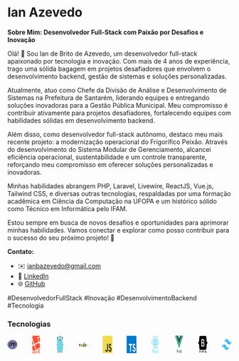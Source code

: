 # Ian Azevedo

**Sobre Mim: Desenvolvedor Full-Stack com Paixão por Desafios e Inovação**

Olá! 👋 Sou Ian de Brito de Azevedo, um desenvolvedor full-stack apaixonado por tecnologia e inovação. Com mais de 4 anos de experiência, trago uma sólida bagagem em projetos desafiadores que envolvem o desenvolvimento backend, gestão de sistemas e soluções personalizadas.

Atualmente, atuo como Chefe da Divisão de Análise e Desenvolvimento de Sistemas na Prefeitura de Santarém, liderando equipes e entregando soluções inovadoras para a Gestão Pública Municipal. Meu compromisso é contribuir ativamente para projetos desafiadores, fortalecendo equipes com habilidades sólidas em desenvolvimento backend.

Além disso, como desenvolvedor full-stack autônomo, destaco meu mais recente projeto: a modernização operacional do Frigorífico Peixão. Através do desenvolvimento do Sistema Modular de Gerenciamento, alcancei eficiência operacional, sustentabilidade e um controle transparente, reforçando meu compromisso em oferecer soluções personalizadas e inovadoras.

Minhas habilidades abrangem PHP, Laravel, Livewire, ReactJS, Vue.js, Tailwind CSS, e diversas outras tecnologias, respaldadas por uma formação acadêmica em Ciência da Computação na UFOPA e um histórico sólido como Técnico em Informática pelo IFAM.

Estou sempre em busca de novos desafios e oportunidades para aprimorar minhas habilidades. Vamos conectar e explorar como posso contribuir para o sucesso do seu próximo projeto! 🚀

**Contato:**
- ✉️ ianbazevedo@gmail.com
- 💼 [LinkedIn](https://www.linkedin.com/in/ianbazevedo)
- 🌐 [GitHub](https://github.com/ianbrito)

#DesenvolvedorFullStack #Inovação #DesenvolvimentoBackend #Tecnologia
### Tecnologias
<div style="display: flex; flex-direction: row; column-gap: 2rem;"> 
    <a href="https://www.php.net" target="_blank">
        <img src="https://raw.githubusercontent.com/devicons/devicon/master/icons/php/php-original.svg" alt="php" width="40" height="40"/>
    </a>
    <a href="https://laravel.com/" target="_blank">
        <img src="https://raw.githubusercontent.com/devicons/devicon/master/icons/laravel/laravel-plain-wordmark.svg" alt="laravel" width="40" height="40"/>
    </a> 
    <a href="https://golang.org" target="_blank"> 
        <img src="https://raw.githubusercontent.com/devicons/devicon/master/icons/go/go-original.svg" alt="go" width="40" height="40"/>
    </a> 
    <a href="https://nodejs.org" target="_blank">
        <img src="https://raw.githubusercontent.com/devicons/devicon/master/icons/nodejs/nodejs-original-wordmark.svg" alt="nodejs" width="40" height="40"/>
    </a> 
    <a href="https://developer.mozilla.org/en-US/docs/Web/JavaScript" target="_blank"> 
        <img src="https://raw.githubusercontent.com/devicons/devicon/master/icons/javascript/javascript-original.svg" alt="javascript" width="40" height="40"/> 
    </a> 
    <a href="https://www.typescriptlang.org/" target="_blank">
        <img src="https://raw.githubusercontent.com/devicons/devicon/master/icons/typescript/typescript-original.svg" alt="typescript" width="40" height="40"/>
    </a> 
    <a href="https://reactjs.org/" target="_blank">
        <img src="https://raw.githubusercontent.com/devicons/devicon/master/icons/react/react-original-wordmark.svg" alt="react" width="40" height="40"/>
    </a>
    <a href="https://vuejs.org/" target="_blank">
        <img src="https://raw.githubusercontent.com/devicons/devicon/master/icons/vuejs/vuejs-original-wordmark.svg" alt="vuejs" width="40" height="40"/>
    </a> 
    <a href="https://getbootstrap.com" target="_blank"> 
        <img src="https://raw.githubusercontent.com/devicons/devicon/master/icons/bootstrap/bootstrap-plain-wordmark.svg" alt="bootstrap" width="40" height="40"/> 
    </a> 
    <a href="https://tailwindcss.com/" target="_blank">
        <img src="https://raw.githubusercontent.com/devicons/devicon/master/icons/tailwindcss/tailwindcss-plain.svg" alt="tailwind" width="40" height="40"/>
    </a> 
</div>
